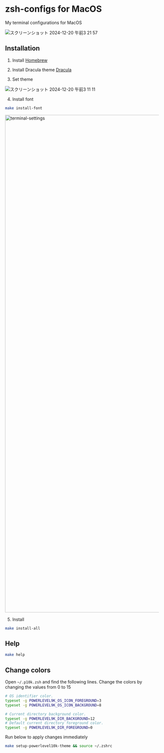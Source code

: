 # zsh-configs for MacOS

My terminal configurations for MacOS

![スクリーンショット 2024-12-20 午前3 21 57](https://github.com/user-attachments/assets/5baaf1cf-6ce7-4928-979f-5a41f844eb93)

## Installation

1. Install [Homebrew](https://brew.sh/)

2. Install Dracula theme [Dracula](https://draculatheme.com/terminal)

3. Set theme

  ![スクリーンショット 2024-12-20 午前3 11 11](https://github.com/user-attachments/assets/f147598e-4472-40de-b719-00a62a13078a)

4. Install font

```bash
make install-font
```

<img width="1625" alt="terminal-settings" src="https://github.com/rajanvalencia/zsh-configs/assets/47655366/2bd373a2-38f7-43b6-9ec1-2986e441cd9f">

5. Install

```bash
make install-all
```

## Help

```bash
make help
```

## Change colors
Open `~/.p10k.zsh` and find the following lines. Change the colors by changing the values from 0 to 15
```bash
# OS identifier color.
typeset -g POWERLEVEL9K_OS_ICON_FOREGROUND=3
typeset -g POWERLEVEL9K_OS_ICON_BACKGROUND=8

# Current directory background color.
typeset -g POWERLEVEL9K_DIR_BACKGROUND=12
# Default current directory foreground color.
typeset -g POWERLEVEL9K_DIR_FOREGROUND=0
```

Run below to apply changes immediately
```bash
make setup-powerlevel10k-theme && source ~/.zshrc 
```
